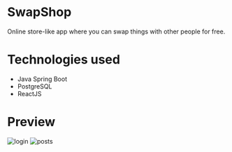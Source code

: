 # SwapShop
Online store-like app where you can swap things with other people for free.
# Technologies used
 - Java Spring Boot
 - PostgreSQL
 - ReactJS
# Preview
![login](https://user-images.githubusercontent.com/74933056/172941121-61152915-f87a-4531-9d8d-31277cc22e26.jpg)
![posts](https://user-images.githubusercontent.com/74933056/172941158-2f118b84-576d-4c18-be91-bc0a7e913a3f.jpg)

